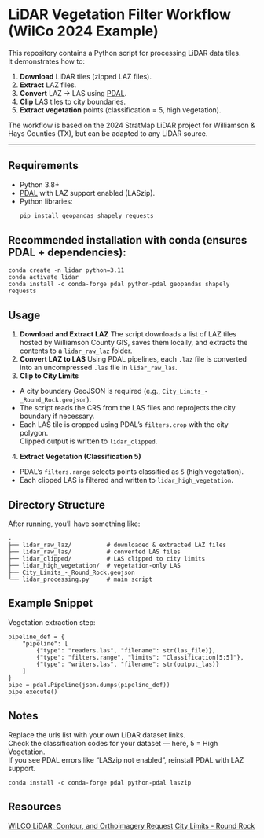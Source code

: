 # LiDAR Vegetation Filter Workflow (WilCo 2024 Example)

This repository contains a Python script for processing LiDAR data tiles.  
It demonstrates how to:

1. **Download** LiDAR tiles (zipped LAZ files).  
2. **Extract** LAZ files.  
3. **Convert** LAZ → LAS using [PDAL](https://pdal.io).  
4. **Clip** LAS tiles to city boundaries.  
5. **Extract vegetation** points (classification = 5, high vegetation).

The workflow is based on the 2024 StratMap LiDAR project for Williamson & Hays Counties (TX), but can be adapted to any LiDAR source.

---

## Requirements

- Python 3.8+  
- [PDAL](https://pdal.io) with LAZ support enabled (LASzip).  
- Python libraries:  
    ```bash
    pip install geopandas shapely requests
    ```

## Recommended installation with conda (ensures PDAL + dependencies):
```
conda create -n lidar python=3.11
conda activate lidar
conda install -c conda-forge pdal python-pdal geopandas shapely requests
```

## Usage
1. **Download and Extract LAZ**
The script downloads a list of LAZ tiles hosted by Williamson County GIS, saves them locally, and extracts the contents to a `lidar_raw_laz` folder.  
2. **Convert LAZ to LAS**
Using PDAL pipelines, each `.laz` file is converted into an uncompressed `.las` file in `lidar_raw_las`.  
3. **Clip to City Limits**
* A city boundary GeoJSON is required (e.g., `City_Limits_-_Round_Rock.geojson`).  
* The script reads the CRS from the LAS files and reprojects the city boundary if necessary.  
* Each LAS tile is cropped using PDAL’s `filters.crop` with the city polygon.  
Clipped output is written to `lidar_clipped`.  
4. **Extract Vegetation (Classification 5)**
* PDAL’s `filters.range` selects points classified as `5` (high vegetation).  
* Each clipped LAS is filtered and written to `lidar_high_vegetation`.  

## Directory Structure  
After running, you’ll have something like:  
```
.  
├── lidar_raw_laz/          # downloaded & extracted LAZ files  
├── lidar_raw_las/          # converted LAS files  
├── lidar_clipped/          # LAS clipped to city limits  
├── lidar_high_vegetation/  # vegetation-only LAS  
├── City_Limits_-_Round_Rock.geojson  
└── lidar_processing.py     # main script  
```

## Example Snippet
Vegetation extraction step:
```
pipeline_def = {
    "pipeline": [
        {"type": "readers.las", "filename": str(las_file)},
        {"type": "filters.range", "limits": "Classification[5:5]"},
        {"type": "writers.las", "filename": str(output_las)}
    ]
}
pipe = pdal.Pipeline(json.dumps(pipeline_def))
pipe.execute()
```

## Notes
Replace the urls list with your own LiDAR dataset links.  
Check the classification codes for your dataset — here, 5 = High Vegetation.  
If you see PDAL errors like “LASzip not enabled”, reinstall PDAL with LAZ support.  
```
conda install -c conda-forge pdal python-pdal laszip
```

## Resources
[WILCO LiDAR, Contour, and Orthoimagery Request](https://wilcomaps.wilco.org/vertigisstudio/web/?app=890fe4cc2634486ba1cd03a552c54aab)
[City Limits - Round Rock](https://geohub.roundrocktexas.gov/datasets/CORR::city-limits-round-rock-1/about)
